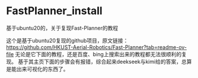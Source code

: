 # FastPlanner_install
基于ubuntu20的，关于复现Fast-Planner的教程

这个是基于ubuntu20复现的github项目，原文链接：https://github.com/HKUST-Aerial-Robotics/Fast-Planner?tab=readme-ov-file
无论是它下面的教程，还是百度、bing上搜索出来的教程都无法很顺利的复现。
基于其主页下面的步骤会有报错，综合起来deekseek与kimi给的答案，总算是能出来可视化的东西了。
